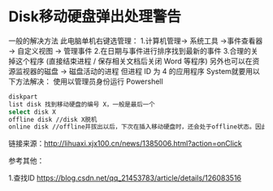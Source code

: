 # Disk移动硬盘弹出处理警告

一般的解决方法
此电脑单机右键选管理：
1.计算机管理-> 系统工具 ->事件查看器 -> 自定义视图 -> 管理事件
2.在日期与事件进行排序找到最新的事件
3.合理的关掉这个程序 (直接结束进程 / 保存相关文档后关闭 Word 等程序)
另外也可以在资源监视器的磁盘 -> 磁盘活动的进程
但进程 ID 为 4 的应用程序 System就要用以下方法解决：
使用以管理员身份运行 Powershell

```bash
diskpart
list disk 找到移动硬盘的编号 X，一般是最后一个
select disk X
offline disk //disk X脱机
online disk //offline并拔出以后，下次在插入移动硬盘时，还会处于offline状态。因此需要online
```

链接来源：http://lihuaxi.xjx100.cn/news/1385006.html?action=onClick

参考其他：

1.查找ID https://blog.csdn.net/qq_21453783/article/details/126083516